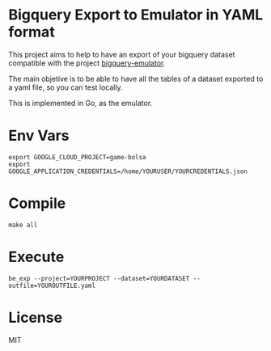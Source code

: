 # Bigquery Export to Emulator in YAML format

This project aims to help to have an export of your bigquery dataset compatible with the project [bigquery-emulator](https://github.com/goccy/bigquery-emulator).

The main objetive is to be able to have all the tables of a dataset exported to a yaml file, so you can test locally.

This is implemented in Go, as the emulator.

# Env Vars
```
export GOOGLE_CLOUD_PROJECT=game-bolsa
export GOOGLE_APPLICATION_CREDENTIALS=/home/YOURUSER/YOURCREDENTIALS.json
```
# Compile
```
make all
```
# Execute
```
be_exp --project=YOURPROJECT --dataset=YOURDATASET --outfile=YOUROUTFILE.yaml
```
# License

MIT